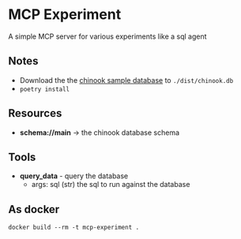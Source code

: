 # MCP Experiment
A simple MCP server for various experiments like a sql agent

## Notes
* Download the the [chinook sample database](https://www.sqlitetutorial.net/sqlite-sample-database/) to `./dist/chinook.db`
* `poetry install`


## Resources
-  **schema://main** -> the chinook database schema

## Tools
- **query_data** - query the database 
    - args: sql (str) the sql to run against the database
 

 ## As docker
 ```
 docker build --rm -t mcp-experiment .
 ```
